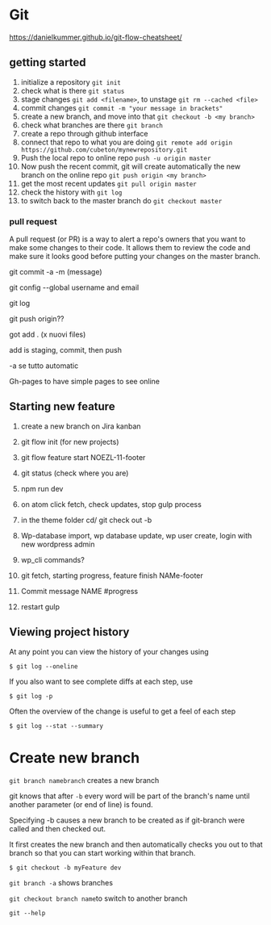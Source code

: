 # Git

https://danielkummer.github.io/git-flow-cheatsheet/

## getting started



1. initialize a repository `git init`
2.  check what is there `git status`
3. stage changes `git add <filename>`, to unstage `git rm --cached <file>`
4. commit changes `git commit -m "your message in brackets"`
5. create a new branch, and move into that `git checkout -b <my branch> `
6. check what branches are there `git branch `
7. create a repo through github interface
8. connect that repo to what you are doing `git remote add origin https://github.com/cubeton/mynewrepository.git`
9. Push the local repo to online repo `push -u origin master`
10. Now push the recent commit, git will create automatically the new branch on the online repo `git push origin <my branch> `
11. get the most recent updates `git pull origin master`
12. check the history with `git log`
13. to switch back to the master branch do `git checkout master`



### pull request

A pull request (or PR) is a way to alert a repo's owners that you want to make some changes to their code. It allows them to review the code and make sure it looks good before putting your changes on the master branch.

git commit -a -m (message)

git config --global username and email

git log

git push origin??

got add . (x nuovi files)



add is staging, commit, then push

-a se tutto automatic

Gh-pages to have simple pages to see online



## Starting new feature

1. create a new branch on Jira kanban

2. git flow init (for new projects)

3. git flow feature start NOEZL-11-footer

4. git status (check where you are)

5. npm run dev

6. on atom click fetch, check updates, stop gulp process

7. in the theme folder cd/ git check out -b

8. Wp-database import, wp database update, wp user create, login with new wordpress admin

9. wp_cli commands?

10. git fetch, starting progress, feature finish NAMe-footer

11. Commit message NAME #progress

12. restart gulp

    

## Viewing project history

At any point you can view the history of your changes using

```
$ git log --oneline
```

If you also want to see complete diffs at each step, use

```
$ git log -p
```

Often the overview of the change is useful to get a feel of each step

```
$ git log --stat --summary
```



# Create new branch

`git branch namebranch` creates a new branch

git knows that after `-b` every word will be part of the branch's name until another parameter (or end of line) is found.

Specifying -b causes a new branch to be created as if git-branch were called and then checked out.

It first creates the new branch and then automatically checks you out to that branch so that you can start working within that branch.

```
$ git checkout -b myFeature dev
```

`git branch -a` shows branches

`git checkout branch name`to switch to another branch

`git --help`